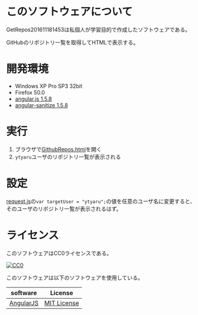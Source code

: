 ﻿# このソフトウェアについて

GetRepos201611181453は私個人が学習目的で作成したソフトウェアである。

GitHubのリポジトリ一覧を取得してHTMLで表示する。

# 開発環境

* Windows XP Pro SP3 32bit
* Firefox 50.0
* [angular.js 1.5.8](https://ajax.googleapis.com/ajax/libs/angularjs/1.5.8/angular.min.js)
* [angular-sanitize 1.5.8](https://ajax.googleapis.com/ajax/libs/angularjs/1.5.8/angular-sanitize.min.js)

# 実行

1. ブラウザで[GithubRepos.html](https://github.com/ytyaru/GetRepos201611181453/blob/master/GithubRepos.html)を開く
1. `ytyaru`ユーザのリポジトリ一覧が表示される

# 設定

[request.js](https://github.com/ytyaru/GetRepos201611181453/blob/master/request.js)の`var targetUser = "ytyaru";`の値を任意のユーザ名に変更すると、そのユーザのリポジトリ一覧が表示されるはず。

# ライセンス #

このソフトウェアはCC0ライセンスである。

[![CC0](http://i.creativecommons.org/p/zero/1.0/88x31.png "CC0")](http://creativecommons.org/publicdomain/zero/1.0/deed.ja)

このソフトウェアは以下のソフトウェアを使用している。

software|License
--------|-------
[AngularJS](https://angularjs.org/)|[MIT License](https://github.com/angular/angular.js/blob/master/LICENSE)
